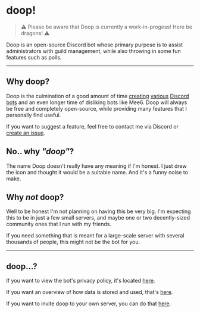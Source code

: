 # doop!

> ⚠️ Please be aware that Doop is currently a work-in-progess! Here be dragons! ⚠️

Doop is an open-source Discord bot whose primary purpose is to assist administrators with guild management, while also throwing in some fun features such as polls.

---

## Why doop?

Doop is the culmination of a good amount of time [creating](https://github.com/Jaxydog/Spanky) [various](https://github.com/Jaxydog/MrManager) [Discord](https://github.com/Jaxydog/spanky-rs) [bots](https://github.com/Jaxydog/mr-manager) and an even longer time of disliking bots like Mee6. Doop will always be free and completely open-source, while providing many features that I personally find useful.

If you want to suggest a feature, feel free to contact me via Discord or [create an issue](https://github.com/Jaxydog/doop/issues).

## No.. why _"doop"_?

The name Doop doesn't really have any meaning if I'm honest. I just drew the icon and thought it would be a suitable name. And it's a funny noise to make.

## Why _not_ doop?

Well to be honest I'm not planning on having this be very big. I'm expecting this to be in just a few small servers, and maybe one or two decently-sized community ones that I run with my friends.

If you need something that is meant for a large-scale server with several thousands of people, this might not be the bot for you.

---

## doop...?

If you want to view the bot's privacy policy, it's located [here](./PRIVACY-POLICY.md).

If you want an overview of how data is stored and used, that's [here](./data-usage.md).

If you want to invite doop to your own server, you can do that [here](https://discord.com/api/oauth2/authorize?client_id=1072145676357599302&permissions=8&scope=bot%20applications.commands).